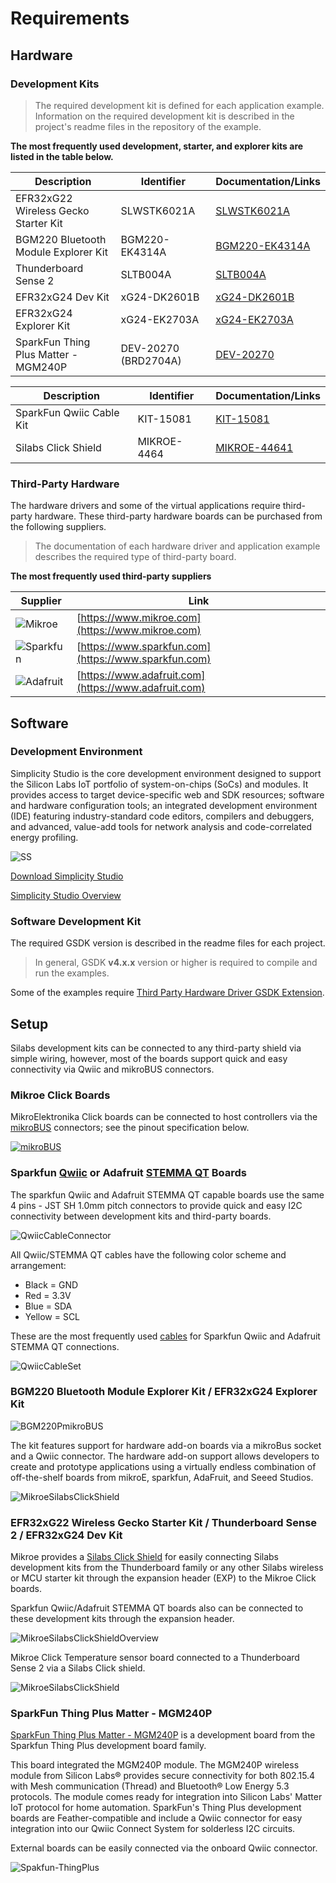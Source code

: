 # Requirements

## Hardware

### Development Kits
> The required development kit is defined for each application example. Information on the required development kit is described in the project's readme files in the repository of the example.


**The most frequently used development, starter, and explorer kits are listed in the table below.**

|Description|Identifier|Documentation/Links|
| --- | --- | --- |
|EFR32xG22 Wireless Gecko Starter Kit|SLWSTK6021A|[SLWSTK6021A](https://www.silabs.com/development-tools/wireless/efr32xg22-wireless-starter-kit?tab=overview)|
|BGM220 Bluetooth Module Explorer Kit|BGM220-EK4314A|[BGM220-EK4314A](https://www.silabs.com/development-tools/wireless/bluetooth/bgm220-explorer-kit?tab=overview)|
|Thunderboard Sense 2|SLTB004A|[SLTB004A](https://www.silabs.com/development-tools/thunderboard/thunderboard-sense-two-kit?tab=overview)|
|EFR32xG24 Dev Kit|xG24-DK2601B|[xG24-DK2601B](https://www.silabs.com/development-tools/wireless/efr32xg24-dev-kit?tab=overview)|
|EFR32xG24 Explorer Kit|xG24-EK2703A|[xG24-EK2703A](https://www.silabs.com/development-tools/wireless/efr32xg24-explorer-kit?tab=overview)|
|SparkFun Thing Plus Matter - MGM240P|DEV-20270 (BRD2704A)|[DEV-20270](https://www.sparkfun.com/products/20270)|


|Description|Identifier|Documentation/Links|
| --- | --- | --- |
|SparkFun Qwiic Cable Kit|KIT-15081|[KIT-15081](https://www.sparkfun.com/products/15081)|
|Silabs Click Shield|MIKROE-4464|[MIKROE-44641](https://www.mikroe.com/silabs-click-shield)|


### Third-Party Hardware

The hardware drivers and some of the virtual applications require third-party hardware. These third-party hardware boards can be purchased from the following suppliers.

> The documentation of each hardware driver and application example describes the required type of third-party board.

**The most frequently used third-party suppliers**


|Supplier|Link|
| --- | --- |
|![Mikroe](doc/mikroe-logo.png)|[https://www.mikroe.com](https://www.mikroe.com)|
|![Sparkfun](doc/sparkfun-logo.png)|[https://www.sparkfun.com](https://www.sparkfun.com)|
|![Adafruit](doc/adafruit-logo.png)|[https://www.adafruit.com](https://www.adafruit.com)|


## Software

### Development Environment
Simplicity Studio is the core development environment designed to support the Silicon Labs IoT portfolio of system-on-chips (SoCs) and modules. It provides access to target device-specific web and SDK resources; software and hardware configuration tools; an integrated development environment (IDE) featuring industry-standard code editors, compilers and debuggers, and advanced, value-add tools for network analysis and code-correlated energy profiling.

![SS](doc/ss.png)

[Download Simplicity Studio](https://www.silabs.com/developers/simplicity-studio)

[Simplicity Studio Overview](https://docs.silabs.com/simplicity-studio-5-users-guide/latest/ss-5-users-guide-overview/)

### Software Development Kit

The required GSDK version is described in the readme files for each project.

 > In general, GSDK **v4.x.x** version or higher is required to compile and run the examples.

 Some of the examples require 
 [Third Party Hardware Driver GSDK Extension](https://github.com/SiliconLabs/third_party_hw_drivers_extension).

## Setup

Silabs development kits can be connected to any third-party shield via simple wiring, however, most of the boards support quick and easy connectivity via Qwiic and mikroBUS connectors.

### Mikroe Click Boards

MikroElektronika Click boards can be connected to host controllers via the [mikroBUS](https://download.mikroe.com/documents/standards/mikrobus/mikrobus-standard-specification-v200.pdf) connectors; see the pinout specification below.

[![mikroBUS](doc/mikroe-microbus.png)](https://download.mikroe.com/documents/standards/mikrobus/mikrobus-standard-specification-v200.pdf)


### Sparkfun [Qwiic]() or Adafruit [STEMMA QT](https://learn.adafruit.com/introducing-adafruit-stemma-qt/what-is-stemma-qt) Boards

The sparkfun Qwiic and Adafruit STEMMA QT capable boards use the same 4 pins - JST SH 1.0mm pitch connectors to provide quick and easy I2C connectivity between development kits and third-party boards.

![QwiicCableConnector](doc/qwiic-cable-connector.png)

All Qwiic/STEMMA QT cables have the following color scheme and arrangement:
- Black = GND
- Red = 3.3V
- Blue = SDA
- Yellow = SCL


These are the most frequently used [cables](https://www.sparkfun.com/products/15081) for Sparkfun Qwiic and Adafruit STEMMA QT connections.

![QwiicCableSet](doc/qwiic-cable-set.png)

### BGM220 Bluetooth Module Explorer Kit / EFR32xG24 Explorer Kit

![BGM220PmikroBUS](doc/bgm220p-connectors.png)

The kit features support for hardware add-on boards via a mikroBus socket and a Qwiic connector. The hardware add-on support allows developers to create and prototype applications using a virtually endless combination of off-the-shelf boards from mikroE, sparkfun, AdaFruit, and Seeed Studios.

![MikroeSilabsClickShield](doc/bgm220p-connection.png)


### EFR32xG22 Wireless Gecko Starter Kit / Thunderboard Sense 2 / EFR32xG24 Dev Kit

Mikroe provides a [Silabs Click Shield](https://www.mikroe.com/silabs-click-shield) for easily connecting Silabs development kits from the Thunderboard family or any other Silabs wireless or MCU starter kit through the expansion header (EXP) to the Mikroe Click boards.

Sparkfun Qwiic/Adafruit STEMMA QT boards also can be connected to these development kits through the expansion header.

![MikroeSilabsClickShieldOverview](doc/mikroe-click-shield-overview.png)

Mikroe Click Temperature sensor board connected to a Thunderboard Sense 2 via a Silabs Click shield. 

![MikroeSilabsClickShield](doc/mikroe-click-shield.png)

### SparkFun Thing Plus Matter - MGM240P

[SparkFun Thing Plus Matter - MGM240P](https://www.sparkfun.com/products/20270) is a development board from the Sparkfun Thing Plus development board family. 

This board integrated the MGM240P module. The MGM240P wireless module from Silicon Labs® provides secure connectivity for both 802.15.4 with Mesh communication (Thread) and Bluetooth® Low Energy 5.3 protocols. The module comes ready for integration into Silicon Labs' Matter IoT protocol for home automation. SparkFun's Thing Plus development boards are Feather-compatible and include a Qwiic connector for easy integration into our Qwiic Connect System for solderless I2C circuits.

External boards can be easily connected via the onboard Qwiic connector.

![Spakfun-ThingPlus](doc/sparkfun-thingplus-mgm240p.png)
